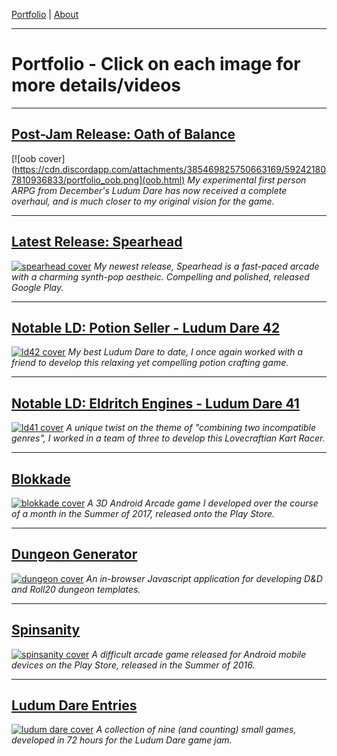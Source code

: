 [Portfolio](index.md) | [About](about.md)

____

# Portfolio - Click on each image for more details/videos

____

## [Post-Jam Release: Oath of Balance](oob.md)
[![oob cover](https://cdn.discordapp.com/attachments/385469825750663169/592421807810936833/portfolio_oob.png](oob.html)
*My experimental first person ARPG from December's Ludum Dare has now received a complete overhaul, and is much closer to my original vision for the game.*

____

## [Latest Release: Spearhead](spearhead.md)
[![spearhead cover](https://cdn.discordapp.com/attachments/385469825750663169/486203566420262932/portfolio_spearhead.png)](spearhead.html)
*My newest release, Spearhead is a fast-paced arcade with a charming synth-pop aestheic. Compelling and polished, released Google Play.*


____

## [Notable LD: Potion Seller - Ludum Dare 42](ld42.md)
[![ld42 cover](https://cdn.discordapp.com/attachments/385469825750663169/486203389336616972/Portfolio_ps.png)](ld42.html)
*My best Ludum Dare to date, I once again worked with a friend to develop this relaxing yet compelling potion crafting game.*

____

## [Notable LD: Eldritch Engines - Ludum Dare 41](ld41.md)
[![ld41 cover](https://cdn.discordapp.com/attachments/385469825750663169/440978357337849876/portfolio_ee.png)](ld41.html)
*A unique twist on the theme of "combining two incompatible genres", I worked in a team of three to develop this Lovecraftian Kart Racer.*

____

## [Blokkade](blokkade.md)
[![blokkade cover](https://cdn.discordapp.com/attachments/385469825750663169/385469936203726849/blokkade.png)](blokkade.html)
*A 3D Android Arcade game I developed over the course of a month in the Summer of 2017, released onto the Play Store.*

____

## [Dungeon Generator](dungeon.md)
[![dungeon cover](https://media.discordapp.net/attachments/385469825750663169/385475330363621376/dungeon2.png?width=901&height=676)](dungeon.html)
*An in-browser Javascript application for developing D&D and Roll20 dungeon templates.*

____

## [Spinsanity](spinsanity.md)
[![spinsanity cover](https://cdn.discordapp.com/attachments/385469825750663169/385469952502792203/spinsanity.png)](spinsanity.html)
*A difficult arcade game released for Android mobile devices on the Play Store, released in the Summer of 2016.*

____

## [Ludum Dare Entries](ludum.md)
[![ludum dare cover](https://cdn.discordapp.com/attachments/385469825750663169/385469989345558529/ludum_dare_2.png)](ludum.html)
*A collection of nine (and counting) small games, developed in 72 hours for the Ludum Dare game jam.*
